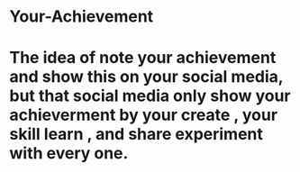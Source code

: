 # Your-Achievement
# The idea of note your achievement and show this on your social media, but that social media only show your achieverment by your create , your skill learn , and share experiment with every one.


